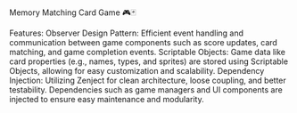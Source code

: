 Memory Matching Card Game 🎮🃏

Features:
Observer Design Pattern: Efficient event handling and communication between game components such as score updates, card matching, and game completion events.
Scriptable Objects: Game data like card properties (e.g., names, types, and sprites) are stored using Scriptable Objects, allowing for easy customization and scalability.
Dependency Injection: Utilizing Zenject for clean architecture, loose coupling, and better testability. Dependencies such as game managers and UI components are injected to ensure easy maintenance and modularity.
